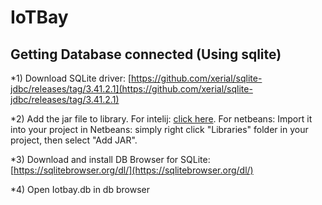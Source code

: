 # IoTBay

## Getting Database connected (Using sqlite)
*1)
Download SQLite driver: [https://github.com/xerial/sqlite-jdbc/releases/tag/3.41.2.1](https://github.com/xerial/sqlite-jdbc/releases/tag/3.41.2.1)

*2)
Add the jar file to library. For intelij: [click here](https://stackoverflow.com/questions/1051640/correct-way-to-add-external-jars-lib-jar-to-an-intellij-idea-project).
For netbeans: Import it into your project in Netbeans: simply right click "Libraries" folder in your project, then select "Add JAR".

*3)
Download and install DB Browser for SQLite: [https://sqlitebrowser.org/dl/](https://sqlitebrowser.org/dl/)

*4)
Open Iotbay.db in db browser
